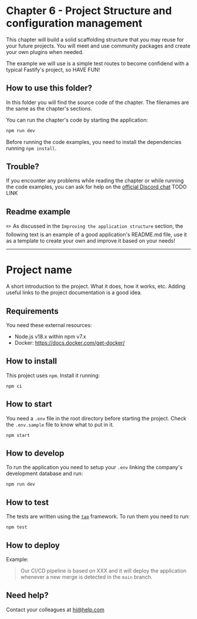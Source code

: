 # Chapter 6 - Project Structure and configuration management

This chapter will build a solid scaffolding structure that you may reuse for your future projects.
You will meet and use community packages and create your own plugins when needed.

The example we will use is a simple test routes to become confidend with a typical Fastify's project, so HAVE FUN!

## How to use this folder?

In this folder you will find the source code of the chapter.
The filenames are the same as the chapter's sections.

You can run the chapter's code by starting the application:

```bash
npm run dev
```

Before running the code examples, you need to install the dependencies running `npm install`.

## Trouble?

If you encounter any problems while reading the chapter or while running the code examples,
you can ask for help on the [official Discord chat](TODO) TODO LINK

## Readme example

✏️ As discussed in the `Improving the application structure` section, the following text is an example
of a good application's README.md file, use it as a template to create your own and improve it based on your needs!

--------------------------------------------------------------------------------

# Project name

A short introduction to the project. What it does, how it works, etc.
Adding useful links to the project documentation is a good idea.

## Requirements

You need these external resources:

- Node.js v18.x within npm v7.x
- Docker: https://docs.docker.com/get-docker/

## How to install

This project uses `npm`. Install it running:

```
npm ci
```

## How to start

You need a `.env` file in the root directory before starting the project.
Check the `.env.sample` file to know what to put in it.

```
npm start
```

## How to develop

To run the application you need to setup your `.env` linking the company's
development database and run:

```
npm run dev
```

## How to test

The tests are written using the [`tap`](https://www.npmjs.com/package/tap) framework.
To run them you need to run:

```
npm test
```

## How to deploy

Example:

> Our CI/CD pipeline is based on XXX and it will deploy the application whenever a new merge is detected in the `main` branch.

## Need help?

Contact your colleagues at hi@help.com
